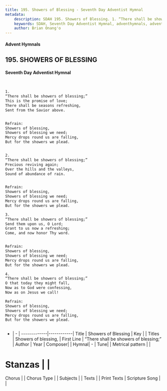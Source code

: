 ```yaml
---
title: 195. Showers of Blessing - Seventh Day Adventist Hymnal
metadata:
    description: SDAH 195. Showers of Blessing. 1. “There shall be showers of blessing;” This is the promise of love; There shall be seasons refreshing, Sent from the Savior above. 
    keywords: SDAH, Seventh Day Adventist Hymnal, adventhymnals, advent hymnals, Showers of Blessing, “There shall be showers of blessing;” ,Showers of blessing,
    author: Brian Onang'o
---
```


#### Advent Hymnals
## 195. SHOWERS OF BLESSING
#### Seventh Day Adventist Hymnal

```txt


1.
“There shall be showers of blessing;”
This is the promise of love;
There shall be seasons refreshing,
Sent from the Savior above.


Refrain:
Showers of blessing,
Showers of blessing we need;
Mercy drops round us are falling,
But for the showers we plead.


2.
“There shall be showers of blessing;”
Precious reviving again;
Over the hills and the valleys,
Sound of abundance of rain.


Refrain:
Showers of blessing,
Showers of blessing we need;
Mercy drops round us are falling,
But for the showers we plead.

3.
“There shall be showers of blessing;”
Send them upon us, O Lord;
Grant to us now a refreshing;
Come, and now honor Thy word.


Refrain:
Showers of blessing,
Showers of blessing we need;
Mercy drops round us are falling,
But for the showers we plead.

4.
“There shall be showers of blessing;”
O that today they might fall,
Now as to God were confessing,
Now as on Jesus we call!

Refrain:
Showers of blessing,
Showers of blessing we need;
Mercy drops round us are falling,
But for the showers we plead.



```

- |   -  |
-------------|------------|
Title | Showers of Blessing |
Key |  |
Titles | Showers of blessing, |
First Line | “There shall be showers of blessing;” |
Author | 
Year | 
Composer|  |
Hymnal|  - |
Tune|  |
Metrical pattern | |
# Stanzas |  |
Chorus |  |
Chorus Type |  |
Subjects |  |
Texts |  |
Print Texts | 
Scripture Song |  |
  
